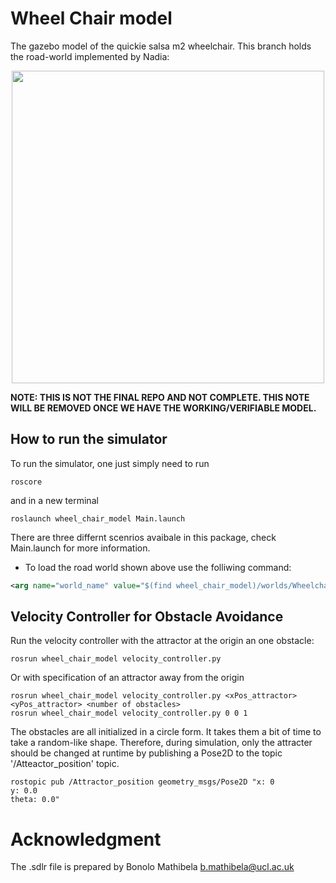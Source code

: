 # Wheel Chair model
The gazebo model of the quickie salsa m2 wheelchair. This branch holds the road-world implemented by Nadia:

<p align="center">
<img src="https://github.com/sinamr66/quickie_salsa_m2/blob/nadia/figs/road_simulation.png" width="500"></>


**NOTE: THIS IS NOT THE FINAL REPO AND NOT COMPLETE. THIS NOTE WILL BE REMOVED ONCE WE HAVE THE WORKING/VERIFIABLE MODEL.**

## How to run the simulator
To run the simulator, one just simply need to run
```
roscore
```
and in a new terminal 
```
roslaunch wheel_chair_model Main.launch
```
There are three differnt scenrios avaibale in this package, check Main.launch for more information.

- To load the road world shown above use the folliwing command:
```xml
<arg name="world_name" value="$(find wheel_chair_model)/worlds/Wheelchair_road.world"/>
```


## Velocity Controller for Obstacle Avoidance
Run the velocity controller with the attractor at the origin an one obstacle: 
```
rosrun wheel_chair_model velocity_controller.py
```
Or with specification of an attractor away from the origin
```
rosrun wheel_chair_model velocity_controller.py <xPos_attractor> <yPos_attractor> <number of obstacles>
rosrun wheel_chair_model velocity_controller.py 0 0 1
```

The obstacles are all initialized in a circle form. It takes them a bit of time to take a random-like shape. Therefore, during simulation, only the attracter should be changed at runtime by publishing a Pose2D to the topic '/Atteactor_position' topic.
```
rostopic pub /Attractor_position geometry_msgs/Pose2D "x: 0
y: 0.0
theta: 0.0"
```

# Acknowledgment
The .sdlr file is prepared by Bonolo Mathibela <b.mathibela@ucl.ac.uk> 
